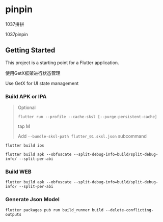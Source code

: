 # pinpin

1037拼拼

1037pinpin

## Getting Started

This project is a starting point for a Flutter application.

使用GetX框架进行状态管理

Use GetX for UI state management

### Build APK or IPA

> Optional 
> 
> `flutter run --profile --cache-sksl [--purge-persistent-cache]`
> 
> tap M
> 
> Add `--bundle-sksl-path flutter_01.sksl.json` subcommand

`flutter build ios`

`flutter build apk --obfuscate --split-debug-info=build/split-debug-info/ --split-per-abi`

### Build WEB

`flutter build apk --obfuscate --split-debug-info=build/split-debug-info/ --split-per-abi`

### Generate Json Model

`flutter packages pub run build_runner build --delete-conflicting-outputs`